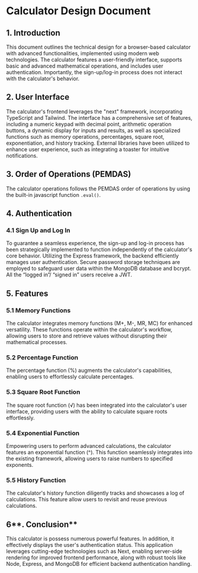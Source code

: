 # 

# **Calculator  Design Document**

## **1. Introduction**

This document outlines the technical design for a browser-based calculator with advanced functionalities, implemented using modern web technologies. The calculator features a user-friendly interface, supports basic and advanced mathematical operations, and includes user authentication. Importantly, the sign-up/log-in process does not interact with the calculator's behavior.

## **2. User Interface**

The calculator's frontend leverages the "next" framework, incorporating TypeScript and Tailwind. The interface has a comprehensive set of features, including a numeric keypad with decimal point, arithmetic operation buttons, a dynamic display for inputs and results, as well as specialized functions such as memory operations, percentages, square root, exponentiation, and history tracking. External libraries have been utilized to enhance user experience, such as integrating a toaster for intuitive notifications.

## **3. Order of Operations (PEMDAS)**

The calculator operations follows the PEMDAS order of operations by using the built-in javascript function `.eval()`.

## **4. Authentication**

### **4.1 Sign Up and Log In**

To guarantee a seamless experience, the sign-up and log-in process has been strategically implemented to function independently of the calculator's core behavior. Utilizing the Express framework, the backend efficiently manages user authentication. Secure password storage techniques are employed to safeguard user data within the MongoDB database and bcrypt. All the “logged in”/ “signed in” users receive a JWT.

## **5. Features**

### **5.1 Memory Functions**

The calculator integrates memory functions (M+, M-, MR, MC) for enhanced versatility. These functions operate within the calculator's workflow, allowing users to store and retrieve values without disrupting their mathematical processes.

### **5.2 Percentage Function**

The percentage function (%) augments the calculator's capabilities, enabling users to effortlessly calculate percentages.

### **5.3 Square Root Function**

The square root function (√) has been integrated into the calculator's user interface, providing users with the ability to calculate square roots effortlessly.

### **5.4 Exponential Function**

Empowering users to perform advanced calculations, the calculator features an exponential function (^). This function seamlessly integrates into the existing framework, allowing users to raise numbers to specified exponents.

### **5.5 History Function**

The calculator's history function diligently tracks and showcases a log of calculations. This feature allow users to revisit and reuse previous calculations.

## 6**. Conclusion**

This calculator is possess numerous powerful features. In addition, it effectively displays the user's authentication status. This application leverages cutting-edge technologies such as Next, enabling server-side rendering for improved frontend performance, along with robust tools like Node, Express, and MongoDB for efficient backend authentication handling.